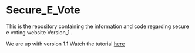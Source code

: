 # Secure_E_Vote



This is the repository containing the information and code regarding secure e voting website Version_1 .

We are up with version 1.1
Watch the tutorial [here](https://www.youtube.com/watch?v=rRCgPY5vrzo&t=3s)


